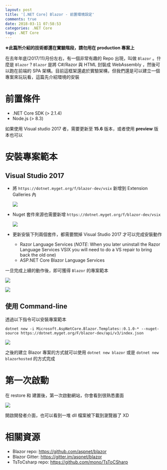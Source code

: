 ```yaml
---
layout: post
title: '[.NET Core] Blazor - 前置環境設定'
comments: true
date: 2018-03-11 07:58:53
categories: .NET Core
tags: .NET Core
---
```


**※此篇所介紹的技術都還在實驗階段，請勿用在 production 專案上**

在去年年底(2017/11)月份左右，有一個非常有趣的 Repo 出現，叫做 `Blazor` 。什麼是 `Blazor` ? `Blazor` 是將 C#/Razor 與 HTML 封裝成 WebAssembly ，然後可以跑在前端的 SPA 架構。目前這框架還處於實驗架構，但我們還是可以建立一個專案來玩玩看，這篇先介紹環境的安裝

<!-- more -->

# 前置條件

* .NET Core SDK (> 2.1.4)
* Node.js (> 8.3)

如果使用 Visual studio 2017 者，需要更新至 **15.6** 版本，或者使用 **preview** 版本也可以

# 安裝專案範本

## Visual Studio 2017

* 將 ` https://dotnet.myget.org/f/blazor-dev/vsix ` 新增到 Extension Galleries 內

  ![](https://i.imgur.com/JGLiFmx.png)

* Nuget 套件來源也需要新增 `https://dotnet.myget.org/f/blazor-dev/vsix`

  ![](https://i.imgur.com/KGpJzvK.png)

* 更新安裝下列兩個套件，都需要關掉 Visual Studio 2017 才可以完成安裝動作

  * Razor Language Services (*NOTE*: When you later uninstall the Razor Language Services VSIX you will need to do a VS repair to bring back the old one)
  * ASP.NET Core Blazor Language Services

一旦完成上續的動作後，即可獲得 `Blazor` 的專案範本

![](https://i.imgur.com/59HQhht.png)

![](https://i.imgur.com/98jwMXo.png)

## 使用 Command-line

透過以下指令可以安裝專案範本

```
dotnet new -i Microsoft.AspNetCore.Blazor.Templates::0.1.0-* --nuget-source https://dotnet.myget.org/F/blazor-dev/api/v3/index.json 
```

![](https://i.imgur.com/oHrFc4Z.png)

之後的建立 Blazor 專案的方式就可以使用 `dotnet new blazor` 或是 `dotnet new blazorhosted` 的方式完成

# 第一次啟動

在 restore 和 建置後，第一次啟動網站，你會看到很熟悉畫面

![](https://i.imgur.com/jX3gcE4.png)

開啟開發者介面，也可以看到一堆 dll 檔案被下載到瀏覽器了 XD



# 相關資源

* Blazor repo: <https://github.com/aspnet/blazor>
* Blazor Gitter: <https://gitter.im/aspnet/blazor>
* TsToCsharp repo: <https://github.com/mono/TsToCSharp>